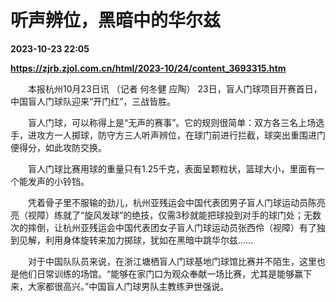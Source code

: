 # 听声辨位，黑暗中的华尔兹

**2023-10-23 22:05**

**https://zjrb.zjol.com.cn/html/2023-10/24/content_3693315.htm**

　　本报杭州10月23日讯 （记者 何冬健 应陶） 23日，盲人门球项目开赛首日，中国盲人门球队迎来“开门红”，三战皆胜。

　　盲人门球，可以称得上是“无声的赛事”。它的规则很简单：双方各三名上场选手，进攻方一人掷球，防守方三人听声辨位，在球门前进行拦截，球突出重围进门便得分，如此攻防交换。

　　盲人门球比赛用球的重量只有1.25千克，表面呈颗粒状，篮球大小，里面有一个能发声的小铃铛。

　　凭着骨子里不服输的劲儿，杭州亚残运会中国代表团男子盲人门球运动员陈亮亮（视障）练就了“旋风发球”的绝技，仅需3秒就能把球投到对手的球门处；无数次的摔倒，让杭州亚残运会中国代表团女子盲人门球运动员张西伶（视障）有了独到见解，利用身体旋转来加力掷球，犹如在黑暗中跳华尔兹……

　　对于中国队队员来说，在浙江塘栖盲人门球基地门球馆比赛并不陌生，这里也是他们日常训练的场馆。“能够在家门口为观众奉献一场比赛，尤其是能够赢下来，大家都很高兴。”中国盲人门球男队主教练尹世强说。